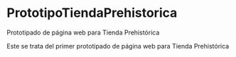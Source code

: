 # PrototipoTiendaPrehistorica
Prototipado de página web para Tienda Prehistórica

Este se trata del primer prototipado de página web para Tienda Prehistórica
